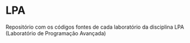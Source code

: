 # LPA
Repositório com os códigos fontes de cada laboratório da disciplina LPA (Laboratório de Programação Avançada)
